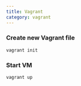 ```yaml
---
title: Vagrant
category: vagrant
---
```



### Create new Vagrant file

`vagrant init`

### Start VM

`vagrant up`


